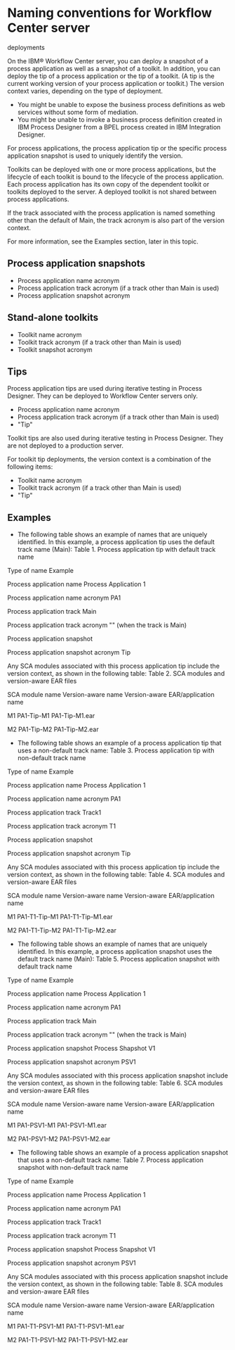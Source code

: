# Naming conventions for Workflow Center server
deployments

On the IBM® Workflow
Center server, you
can deploy a snapshot of a process application as well as a snapshot of a toolkit. In addition, you
can deploy the tip of a process application or the tip of a toolkit. (A tip is the
current working version of your process application or toolkit.) The version context varies,
depending on the type of deployment.

- You might be unable to expose the business process definitions as web services without some form
of mediation.
- You might be unable to invoke a business process definition created in IBM Process
Designer from a BPEL process created in IBM Integration
Designer.

For process applications, the process application tip or the specific
process application snapshot is used to uniquely identify the version.

Toolkits can be deployed with one or more process applications,
but the lifecycle of each toolkit is bound to the lifecycle of the
process application. Each process application has its own copy of
the dependent toolkit or toolkits deployed to the server. A deployed
toolkit is not shared between process applications.

If the track associated with the process application is named something
other than the default of Main, the track acronym
is also part of the version context.

For more information, see the Examples section,
later in this topic.

## Process application snapshots

- Process application name acronym
- Process application track acronym (if a track other than Main is
used)
- Process application snapshot acronym

## Stand-alone toolkits

- Toolkit name acronym
- Toolkit track acronym (if a track other than Main is
used)
- Toolkit snapshot acronym

## Tips

Process application tips are used during
iterative testing in Process Designer. They
can be deployed to Workflow Center servers
only.

- Process application name acronym
- Process application track acronym (if a track other than Main is
used)
- "Tip"

Toolkit tips are also used during iterative testing in Process Designer. They
are not deployed to a production server.

For toolkit tip deployments,
the version context is a combination of the following items:

- Toolkit name acronym
- Toolkit track acronym (if a track other than Main is
used)
- "Tip"

## Examples

- The following table shows an example of names that are uniquely
identified. In this example, a process application tip uses the default
track name (Main):
Table 1. Process application
tip with default track name

Type of name
Example

Process application name
Process Application 1

Process application name acronym
PA1

Process application track 
Main

Process application track acronym
 "" (when the track is Main)

Process application snapshot
 

Process application snapshot acronym
Tip

Any SCA modules associated with this process application
tip include the version context, as shown in the following table:
Table 2. SCA modules and version-aware EAR files

SCA module name
Version-aware name
Version-aware EAR/application name

M1
PA1-Tip-M1 
PA1-Tip-M1.ear

M2
PA1-Tip-M2 
PA1-Tip-M2.ear
- The following table shows an example of a process application
tip that uses a non-default track name: 
Table 3. Process application
tip with non-default track name

Type of name
Example

Process application name
Process Application 1

Process application name acronym
PA1

Process application track 
Track1

Process application track acronym
 T1

Process application snapshot
 

Process application snapshot acronym
Tip

Any SCA modules associated with this process application
tip include the version context, as shown in the following table:
Table 4. SCA modules and version-aware EAR files

SCA module name
Version-aware name
Version-aware EAR/application name

M1
PA1-T1-Tip-M1
PA1-T1-Tip-M1.ear

M2
PA1-T1-Tip-M2
PA1-T1-Tip-M2.ear

- The following table shows an example of names that are uniquely
identified. In this example, a process application snapshot uses the
default track name (Main):
Table 5. Process application
snapshot with default track name

Type of name
Example

Process application name
Process Application 1

Process application name acronym
PA1

Process application track 
Main

Process application track acronym
 "" (when the track is Main)

Process application snapshot
Process Shapshot V1

Process application snapshot acronym
PSV1

Any SCA modules associated with this process application
snapshot include the version context, as shown in the following table:
Table 6. SCA modules and version-aware EAR files

SCA module name
Version-aware name
Version-aware EAR/application name

M1
PA1-PSV1-M1 
PA1-PSV1-M1.ear

M2
PA1-PSV1-M2 
PA1-PSV1-M2.ear
- The following table shows an example of a process application
snapshot that uses a non-default track name: 
Table 7. Process
application snapshot with non-default track name

Type of name
Example

Process application name
Process Application 1

Process application name acronym
PA1

Process application track 
Track1

Process application track acronym
 T1

Process application snapshot
Process Snapshot V1

Process application snapshot acronym
PSV1

Any SCA modules associated with this process application
snapshot include the version context, as shown in the following table:
Table 8. SCA modules and version-aware EAR files

SCA module name
Version-aware name
Version-aware EAR/application name

M1
PA1-T1-PSV1-M1
PA1-T1-PSV1-M1.ear

M2
PA1-T1-PSV1-M2
PA1-T1-PSV1-M2.ear